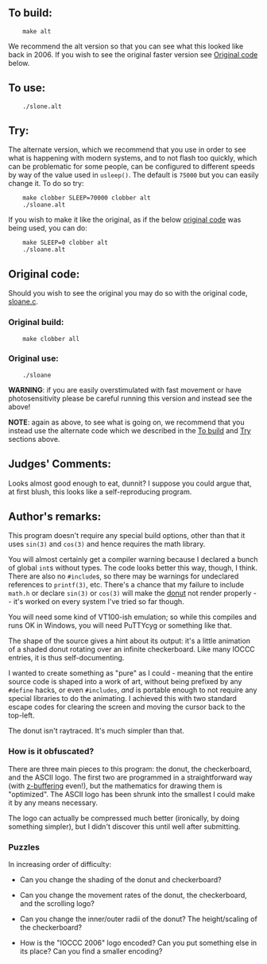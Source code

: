 ## To build:

``` <!---sh-->
    make alt
```

We recommend the alt version so that you can see what this looked like back in 2006.
If you wish to see the original faster version see [Original
code](#original-code) below.


## To use:

``` <!---sh-->
    ./slone.alt
```


## Try:

The alternate version, which we recommend that you use in order to see what is
happening with modern systems, and to not flash too quickly, which can be
problematic for some people, can be configured to different speeds by way of the
value used in `usleep()`. The default is `75000` but you can easily change
it. To do so try:

``` <!---sh-->
    make clobber SLEEP=70000 clobber alt
    ./sloane.alt
```

If you wish to make it like the original, as if the below [original
code](#original-code) was being used, you can do:

``` <!---sh-->
    make SLEEP=0 clobber alt
    ./sloane.alt
```


## Original code:

Should you wish to see the original you may do so with the original code,
[sloane.c](%%REPO_URL%%/2006/sloane/sloane.c).


### Original build:

``` <!---sh-->
    make clobber all
```


### Original use:

``` <!---sh-->
    ./sloane
```

**WARNING**: if you are easily overstimulated with fast movement or have
photosensitivity please be careful running this version and instead see the
above!

**NOTE**: again as above, to see what is going on, we recommend that you instead use
the alternate code which we described in the [To build](#to-build) and
[Try](#try) sections above.


## Judges' Comments:

Looks almost good enough to eat, dunnit?  I suppose you could argue that,
at first blush, this looks like a self-reproducing program.


## Author's remarks:

This program doesn't require any special build options, other than that it
uses `sin(3)` and `cos(3)` and hence requires the math library.

You will almost certainly get a compiler warning because I declared a bunch
of global `int`s without types.  The code looks better this way, though, I
think.  There are also no `#include`s, so there may be warnings for
undeclared references to `printf(3)`, etc.  There's a chance that my failure to
include `math.h` or declare `sin(3)` or `cos(3)` will make the
[donut](https://en.wikipedia.org/wiki/Doughnut) not render
properly -- it's worked on every system I've tried so far though.

You will need some kind of VT100-ish emulation; so while this compiles and
runs OK in Windows, you will need PuTTYcyg or something like that.

The shape of the source gives a hint about its output: it's a little
animation of a shaded donut rotating over an infinite checkerboard.  Like
many IOCCC entries, it is thus self-documenting.

I wanted to create something as "pure" as I could - meaning that the entire
source code is shaped into a work of art, without being prefixed by any
`#define` hacks, or even `#includes`, _and_ is portable enough to not require
any special libraries to do the animating.  I achieved this with two standard
escape codes for clearing the screen and moving the cursor back to the top-left.

The donut isn't raytraced.  It's much simpler than that.


### How is it obfuscated?

There are three main pieces to this program: the donut, the checkerboard, and
the ASCII logo.  The first two are programmed in a straightforward way (with
[z-buffering](https://en.wikipedia.org/wiki/Z-buffering) even!), but the
mathematics for drawing them is "optimized".  The ASCII logo has been shrunk
into the smallest I could make it by any means necessary.

The logo can actually be compressed much better (ironically, by doing
something simpler), but I didn't discover this until well after submitting.


### Puzzles

In increasing order of difficulty:

 - Can you change the shading of the donut and checkerboard?

 - Can you change the movement rates of the donut, the checkerboard, and
   the scrolling logo?

 - Can you change the inner/outer radii of the donut?  The height/scaling
   of the checkerboard?

 - How is the "IOCCC 2006" logo encoded?  Can you put something else in its
   place?  Can you find a smaller encoding?


<!--

    Copyright © 1984-2024 by Landon Curt Noll. All Rights Reserved.

    You are free to share and adapt this file under the terms of this license:

        Creative Commons Attribution-ShareAlike 4.0 International (CC BY-SA 4.0)

    For more information, see:

        https://creativecommons.org/licenses/by-sa/4.0/

-->
